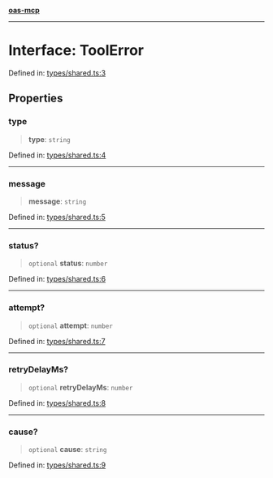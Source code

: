 [**oas-mcp**](../README.md)

***

# Interface: ToolError

Defined in: [types/shared.ts:3](https://github.com/elwizard33/oas-mcp/blob/7cf9d567cc88511dc791c0b4404a83049800ec70/src/types/shared.ts#L3)

## Properties

### type

> **type**: `string`

Defined in: [types/shared.ts:4](https://github.com/elwizard33/oas-mcp/blob/7cf9d567cc88511dc791c0b4404a83049800ec70/src/types/shared.ts#L4)

***

### message

> **message**: `string`

Defined in: [types/shared.ts:5](https://github.com/elwizard33/oas-mcp/blob/7cf9d567cc88511dc791c0b4404a83049800ec70/src/types/shared.ts#L5)

***

### status?

> `optional` **status**: `number`

Defined in: [types/shared.ts:6](https://github.com/elwizard33/oas-mcp/blob/7cf9d567cc88511dc791c0b4404a83049800ec70/src/types/shared.ts#L6)

***

### attempt?

> `optional` **attempt**: `number`

Defined in: [types/shared.ts:7](https://github.com/elwizard33/oas-mcp/blob/7cf9d567cc88511dc791c0b4404a83049800ec70/src/types/shared.ts#L7)

***

### retryDelayMs?

> `optional` **retryDelayMs**: `number`

Defined in: [types/shared.ts:8](https://github.com/elwizard33/oas-mcp/blob/7cf9d567cc88511dc791c0b4404a83049800ec70/src/types/shared.ts#L8)

***

### cause?

> `optional` **cause**: `string`

Defined in: [types/shared.ts:9](https://github.com/elwizard33/oas-mcp/blob/7cf9d567cc88511dc791c0b4404a83049800ec70/src/types/shared.ts#L9)
